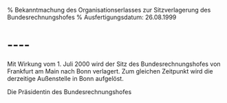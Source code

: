 % Bekanntmachung des Organisationserlasses zur Sitzverlagerung des Bundesrechnungshofes
% Ausfertigungsdatum: 26.08.1999
 
# ----

Mit Wirkung vom 1. Juli 2000 wird der Sitz des Bundesrechnungshofes von Frankfurt am Main nach Bonn verlagert. Zum gleichen Zeitpunkt wird die derzeitige Außenstelle in Bonn aufgelöst.

Die Präsidentin des Bundesrechnungshofes
